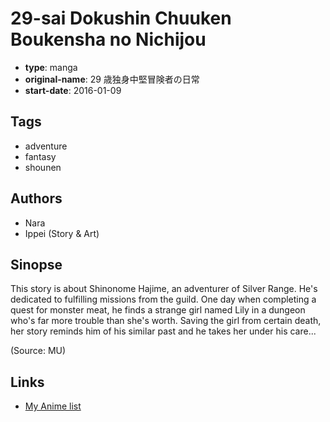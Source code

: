 # 29-sai Dokushin Chuuken Boukensha no Nichijou

-   **type**: manga
-   **original-name**: 29 歳独身中堅冒険者の日常
-   **start-date**: 2016-01-09

## Tags

-   adventure
-   fantasy
-   shounen

## Authors

-   Nara
-   Ippei (Story & Art)

## Sinopse

This story is about Shinonome Hajime, an adventurer of Silver Range. He's dedicated to fulfilling missions from the guild. One day when completing a quest for monster meat, he finds a strange girl named Lily in a dungeon who's far more trouble than she's worth. Saving the girl from certain death, her story reminds him of his similar past and he takes her under his care...

(Source: MU)

## Links

-   [My Anime list](https://myanimelist.net/manga/95940/29-sai_Dokushin_Chuuken_Boukensha_no_Nichijou)
